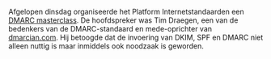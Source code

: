 Afgelopen dinsdag organiseerde het Platform Internetstandaarden een
[DMARC masterclass](/article/uitnodiging-masterclass-DMARC/).
De hoofdspreker was Tim Draegen, een van de bedenkers van de DMARC-standaard
en mede-oprichter van [dmarcian.com](https://dmarcian.com/). Hij betoogde dat
de invoering van DKIM, SPF en DMARC niet alleen nuttig is maar inmiddels ook
noodzaak is geworden.
